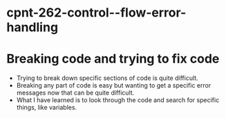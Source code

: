 # cpnt-262-control--flow-error-handling

# Breaking code and trying to fix code

- Trying to break down specific sections of code is quite difficult.
- Breaking any part of code is easy but wanting to get a specific error messages now that can be quite difficult.
- What I have learned is to look through the code and search for specific things, like variables.
